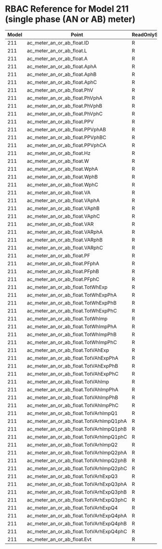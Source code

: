 # RBAC Reference for Model 211 (single phase (AN or AB) meter)

| Model | Point | ReadOnlySunSpec | GridServiceSunSpec | NetworkAdministratorSunSpec | SuperAdministratorSpec | 
|-------|-------|------------------|---------------------|------------------|--------------------|
| 211 | ac_meter_an_or_ab_float.ID | R | R | R | R |
| 211 | ac_meter_an_or_ab_float.L | R | R | R | R |
| 211 | ac_meter_an_or_ab_float.A | R | R | R | R |
| 211 | ac_meter_an_or_ab_float.AphA | R | R | R | R |
| 211 | ac_meter_an_or_ab_float.AphB | R | R | R | R |
| 211 | ac_meter_an_or_ab_float.AphC | R | R | R | R |
| 211 | ac_meter_an_or_ab_float.PhV | R | R | R | R |
| 211 | ac_meter_an_or_ab_float.PhVphA | R | R | R | R |
| 211 | ac_meter_an_or_ab_float.PhVphB | R | R | R | R |
| 211 | ac_meter_an_or_ab_float.PhVphC | R | R | R | R |
| 211 | ac_meter_an_or_ab_float.PPV | R | R | R | R |
| 211 | ac_meter_an_or_ab_float.PPVphAB | R | R | R | R |
| 211 | ac_meter_an_or_ab_float.PPVphBC | R | R | R | R |
| 211 | ac_meter_an_or_ab_float.PPVphCA | R | R | R | R |
| 211 | ac_meter_an_or_ab_float.Hz | R | R | R | R |
| 211 | ac_meter_an_or_ab_float.W | R | R | R | R |
| 211 | ac_meter_an_or_ab_float.WphA | R | R | R | R |
| 211 | ac_meter_an_or_ab_float.WphB | R | R | R | R |
| 211 | ac_meter_an_or_ab_float.WphC | R | R | R | R |
| 211 | ac_meter_an_or_ab_float.VA | R | R | R | R |
| 211 | ac_meter_an_or_ab_float.VAphA | R | R | R | R |
| 211 | ac_meter_an_or_ab_float.VAphB | R | R | R | R |
| 211 | ac_meter_an_or_ab_float.VAphC | R | R | R | R |
| 211 | ac_meter_an_or_ab_float.VAR | R | R | R | R |
| 211 | ac_meter_an_or_ab_float.VARphA | R | R | R | R |
| 211 | ac_meter_an_or_ab_float.VARphB | R | R | R | R |
| 211 | ac_meter_an_or_ab_float.VARphC | R | R | R | R |
| 211 | ac_meter_an_or_ab_float.PF | R | R | R | R |
| 211 | ac_meter_an_or_ab_float.PFphA | R | R | R | R |
| 211 | ac_meter_an_or_ab_float.PFphB | R | R | R | R |
| 211 | ac_meter_an_or_ab_float.PFphC | R | R | R | R |
| 211 | ac_meter_an_or_ab_float.TotWhExp | R | R | R | R |
| 211 | ac_meter_an_or_ab_float.TotWhExpPhA | R | R | R | R |
| 211 | ac_meter_an_or_ab_float.TotWhExpPhB | R | R | R | R |
| 211 | ac_meter_an_or_ab_float.TotWhExpPhC | R | R | R | R |
| 211 | ac_meter_an_or_ab_float.TotWhImp | R | R | R | R |
| 211 | ac_meter_an_or_ab_float.TotWhImpPhA | R | R | R | R |
| 211 | ac_meter_an_or_ab_float.TotWhImpPhB | R | R | R | R |
| 211 | ac_meter_an_or_ab_float.TotWhImpPhC | R | R | R | R |
| 211 | ac_meter_an_or_ab_float.TotVAhExp | R | R | R | R |
| 211 | ac_meter_an_or_ab_float.TotVAhExpPhA | R | R | R | R |
| 211 | ac_meter_an_or_ab_float.TotVAhExpPhB | R | R | R | R |
| 211 | ac_meter_an_or_ab_float.TotVAhExpPhC | R | R | R | R |
| 211 | ac_meter_an_or_ab_float.TotVAhImp | R | R | R | R |
| 211 | ac_meter_an_or_ab_float.TotVAhImpPhA | R | R | R | R |
| 211 | ac_meter_an_or_ab_float.TotVAhImpPhB | R | R | R | R |
| 211 | ac_meter_an_or_ab_float.TotVAhImpPhC | R | R | R | R |
| 211 | ac_meter_an_or_ab_float.TotVArhImpQ1 | R | R | R | R |
| 211 | ac_meter_an_or_ab_float.TotVArhImpQ1phA | R | R | R | R |
| 211 | ac_meter_an_or_ab_float.TotVArhImpQ1phB | R | R | R | R |
| 211 | ac_meter_an_or_ab_float.TotVArhImpQ1phC | R | R | R | R |
| 211 | ac_meter_an_or_ab_float.TotVArhImpQ2 | R | R | R | R |
| 211 | ac_meter_an_or_ab_float.TotVArhImpQ2phA | R | R | R | R |
| 211 | ac_meter_an_or_ab_float.TotVArhImpQ2phB | R | R | R | R |
| 211 | ac_meter_an_or_ab_float.TotVArhImpQ2phC | R | R | R | R |
| 211 | ac_meter_an_or_ab_float.TotVArhExpQ3 | R | R | R | R |
| 211 | ac_meter_an_or_ab_float.TotVArhExpQ3phA | R | R | R | R |
| 211 | ac_meter_an_or_ab_float.TotVArhExpQ3phB | R | R | R | R |
| 211 | ac_meter_an_or_ab_float.TotVArhExpQ3phC | R | R | R | R |
| 211 | ac_meter_an_or_ab_float.TotVArhExpQ4 | R | R | R | R |
| 211 | ac_meter_an_or_ab_float.TotVArhExpQ4phA | R | R | R | R |
| 211 | ac_meter_an_or_ab_float.TotVArhExpQ4phB | R | R | R | R |
| 211 | ac_meter_an_or_ab_float.TotVArhExpQ4phC | R | R | R | R |
| 211 | ac_meter_an_or_ab_float.Evt | R | R | R | R |
